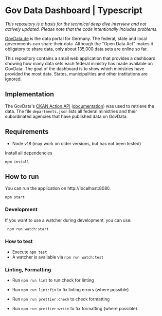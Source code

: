 # Gov Data Dashboard | Typescript

_This repository is a basis for the technical deep dive interview and not actively updated. Please note that the code intentionally includes problems._

[GovData.de](https://www.govdata.de/) is the data portal for Germany. The federal, state and local governments can share their data. Although the "Open Data Act" makes it obligatory to share data, only about 135,000 data sets are online so far.

This repository contains a small web application that provides a dashboard showing how many data sets each federal ministry has made available on GovData. The goal of the dashboard is to show which ministries have provided the most data. States, municipalities and other institutions are ignored.

## Implementation

The GovData's [CKAN Action API](https://www.govdata.de/ckan/api/3) ([documentation](https://docs.ckan.org/en/2.9/api/index.html#get-able-api-functions)) was used to retrieve the data. The file `departments.json` lists all federal ministries and their subordinated agencies that have published data on GovData.

## Requirements

- Node v18 (may work on older versions, but has not been tested)

Install all dependencies

```
npm install
```

## How to run

You can run the application on http://localhost:8080.

```
npm start
```

### Development

If you want to use a watcher during development, you can use:

```
 npm run watch:start
```

### How to test

- Execute `npm test`
- A watcher is available via `npm run watch:test`

### Linting, Formatting

- Run `npm run lint` to run check for linting
- Run `npm run lint:fix` to fix linting errors (where possible)

- Run `npm run prettier:check` to check formatting
- Run `npm run prettier:write` to fix formatting (where possible).
